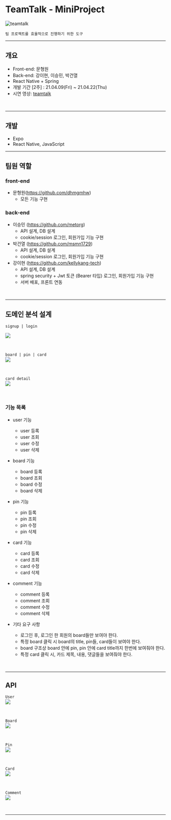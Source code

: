 # **TeamTalk - MiniProject**
![teamtalk](https://user-images.githubusercontent.com/73983229/120288305-06b46e80-c2fb-11eb-8f78-d019ca5ce5aa.png)

`팀 프로젝트를 효율적으로 진행하기 위한 도구`

---

## 개요
- Front-end: 문형원  
- Back-end: 강이현, 이승민, 박건열
- React Native + Spring
- 개발 기간 [2주] : 21.04.09(Fri) ~ 21.04.22(Thu)
- 시연 영상: [teamtalk](https://kelly-tech.tistory.com/39)
<br>


---
## 개발
- Expo
- React Native, JavaScript
---
## 팀원 역할

### front-end
- 문형원(https://github.com/dhmgmhw)  
  - 모든 기능 구현 

### back-end
- 이승민 (https://github.com/metorg)  
  * API 설계, DB 설계
  * cookie/session 로그인, 회원가입 기능 구현
- 박건열 (https://github.com/msmn1729)
  * API 설계, DB 설계
  * cookie/session 로그인, 회원가입 기능 구현
- 강이현 (https://github.com/kellykang-tech)
  * API 설계, DB 설계
  * spring security + Jwt 토큰 (Bearer 타입) 로그인, 회원가입 기능 구현
  * 서버 배포, 프론트 연동
<br>

---
## 도메인 분석 설계

`signup | login`<br> 

![](https://img1.daumcdn.net/thumb/R1280x0/?scode=mtistory2&fname=https%3A%2F%2Fblog.kakaocdn.net%2Fdn%2FbenUzq%2Fbtq3hVaBiJ6%2FkFSFO2zaSmWkoVx8kYeoUk%2Fimg.png)

<br>  

`board | pin | card`<br> 
![](https://img1.daumcdn.net/thumb/R1280x0/?scode=mtistory2&fname=https%3A%2F%2Fblog.kakaocdn.net%2Fdn%2FciDfeO%2Fbtq3czGPsCn%2F4Zbjd87gZuasoYjHNR0HPK%2Fimg.png)

<br>  

`card detail`<br> 
![](https://img1.daumcdn.net/thumb/R1280x0/?scode=mtistory2&fname=https%3A%2F%2Fblog.kakaocdn.net%2Fdn%2FdQQTqK%2Fbtq3czNC4n6%2Fk5vs89mYJC96rMIXjrpgAK%2Fimg.png)

<br>  

### 기능 목록
- user 기능
    - user 등록
    - user 조회
    - user 수정
    - user 삭제
   
- board 기능
    - board 등록
    - board 조회
    - board 수정
    - board 삭제

- pin 기능
    - pin 등록
    - pin 조회
    - pin 수정
    - pin 삭제

- card 기능
    - card 등록
    - card 조회
    - card 수정
    - card 삭제

- comment 기능
    - comment 등록
    - comment 조회
    - comment 수정
    - comment 삭제

- 기타 요구 사항
    - 로그인 후, 로그인 한 회원의 board들만 보여야 한다.
    - 특정 board 클릭 시 board의 title, pin들, card들이 보여야 한다.
    - board 구조상 board 안에 pin, pin 안에 card title까지 한번에 보여줘야 한다.
    - 특정 card 클릭 시, 카드 제목, 내용, 댓글들을 보여줘야 한다.
  
<br>

---
## API 

`User`<br> 
![](https://img1.daumcdn.net/thumb/R1280x0/?scode=mtistory2&fname=https%3A%2F%2Fblog.kakaocdn.net%2Fdn%2FtiI0t%2Fbtq3i9M153T%2Fiiion0Lk9jMzN8PGR0hl51%2Fimg.png)


<br>

`Board`<br> 
![](https://img1.daumcdn.net/thumb/R1280x0/?scode=mtistory2&fname=https%3A%2F%2Fblog.kakaocdn.net%2Fdn%2FboMElU%2Fbtq3hoxnfhD%2F1ZdFP2BEdVVnK9aseh74g0%2Fimg.png)


<br>

`Pin`<br> 
![](https://img1.daumcdn.net/thumb/R1280x0/?scode=mtistory2&fname=https%3A%2F%2Fblog.kakaocdn.net%2Fdn%2Fy2IRx%2Fbtq3haF7vQX%2FMjpBpNZ5wKZkyFVjKJOglK%2Fimg.png)


<br>

`Card`<br> 
![](https://img1.daumcdn.net/thumb/R1280x0/?scode=mtistory2&fname=https%3A%2F%2Fblog.kakaocdn.net%2Fdn%2Fuh5tv%2Fbtq3hoEauRc%2F6pfLQi0D0i5AeBvFMLejik%2Fimg.png)


<br>

`Comment`<br> 
![](https://img1.daumcdn.net/thumb/R1280x0/?scode=mtistory2&fname=https%3A%2F%2Fblog.kakaocdn.net%2Fdn%2Fb6TyPG%2Fbtq3dQBrcss%2FkRDpT3rJxoUmzyrZMQZj6k%2Fimg.png)



<br>

---
